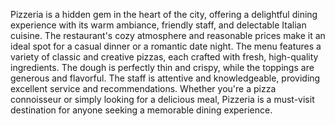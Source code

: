 Pizzeria is a hidden gem in the heart of the city, offering a delightful dining experience with its warm ambiance, friendly staff, and delectable Italian cuisine. The restaurant's cozy atmosphere and reasonable prices make it an ideal spot for a casual dinner or a romantic date night. The menu features a variety of classic and creative pizzas, each crafted with fresh, high-quality ingredients. The dough is perfectly thin and crispy, while the toppings are generous and flavorful. The staff is attentive and knowledgeable, providing excellent service and recommendations. Whether you're a pizza connoisseur or simply looking for a delicious meal, Pizzeria is a must-visit destination for anyone seeking a memorable dining experience.